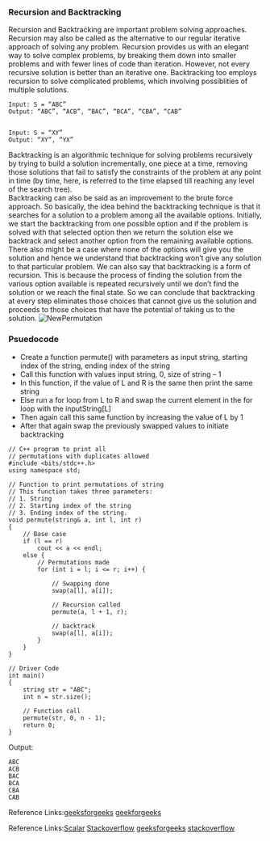 ### Recursion and Backtracking 
Recursion and Backtracking are important problem solving approaches. Recursion may also be called as the alternative to our regular iterative approach
of solving any problem. Recursion provides us with an elegant way to solve complex problems, by breaking them down into smaller problems and with fewer
lines of code than iteration. However, not every recursive solution is better than an iterative one. Backtracking too employs recursion to solve complicated problems,
which involving possiblities of multiple solutions.                           
                
                             
```
Input: S = “ABC”
Output: “ABC”, “ACB”, “BAC”, “BCA”, “CBA”, “CAB”


Input: S = “XY”
Output: “XY”, “YX”
```


Backtracking is an algorithmic technique for solving problems recursively by trying to build a solution incrementally, one piece at a time, removing those solutions that 
fail to satisfy the constraints of the problem at any point in time (by time, here, is referred to the time elapsed till reaching any level of the search tree).  
Backtracking can also be said as an improvement to the brute force approach. So basically, the idea behind the backtracking technique is that it searches for a solution 
to a problem among all the available options.  Initially, we start the backtracking from one possible option and if the problem is solved with that selected option then
we return the solution else we backtrack and select another option from the remaining available options. There also might be a case where none of the options will give 
you the solution and hence we understand that backtracking won’t give any solution to that particular problem. We can also say that backtracking is a form of recursion. 
This is because the process of finding the solution from the various option available is repeated recursively until we don’t find the solution or we reach the final state. So we can conclude that backtracking at every step eliminates those choices that cannot give us the 
solution and proceeds to those choices that have the potential of taking us to the solution.
![NewPermutation](https://user-images.githubusercontent.com/103468688/214363034-8d5e2d1c-e747-4ea3-b657-a3b48e762472.gif)

### Psuedocode
- Create a function permute() with parameters as input string, starting index of the string, ending index of the string
- Call this function with values input string, 0, size of string – 1
- In this function, if the value of  L and R is the same then print the same string
- Else run a for loop from L to R and swap the current element in the for loop with the inputString[L]
- Then again call this same function by increasing the value of L by 1
- After that again swap the previously swapped values to initiate backtracking

```
// C++ program to print all
// permutations with duplicates allowed
#include <bits/stdc++.h>
using namespace std;

// Function to print permutations of string
// This function takes three parameters:
// 1. String
// 2. Starting index of the string
// 3. Ending index of the string.
void permute(string& a, int l, int r)
{
	// Base case
	if (l == r)
		cout << a << endl;
	else {
		// Permutations made
		for (int i = l; i <= r; i++) {

			// Swapping done
			swap(a[l], a[i]);

			// Recursion called
			permute(a, l + 1, r);

			// backtrack
			swap(a[l], a[i]);
		}
	}
}

// Driver Code
int main()
{
	string str = "ABC";
	int n = str.size();

	// Function call
	permute(str, 0, n - 1);
	return 0;
}

```
Output:
```
ABC
ACB
BAC
BCA
CBA
CAB
```
Reference Links:[geeksforgeeks](https://www.geeksforgeeks.org/write-a-c-program-to-print-all-permutations-of-a-given-string/)
[geekforgeeks](https://www.geeksforgeeks.org/print-all-possible-permutations-of-an-array-vector-without-duplicates-using-backtracking/)                         

Reference Links:[Scalar](https://www.scaler.com/topics/data-structures/recursion-and-backtracking/) 
[Stackoverflow](https://stackoverflow.com/questions/42811988/recursive-backtracking-in-c)
[geeksforgeeks](https://www.geeksforgeeks.org/introduction-to-backtracking-data-structure-and-algorithm-tutorials/)
[stackoverflow](https://stackoverflow.com/questions/30946137/recursive-permutations-using-vector)

